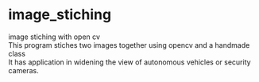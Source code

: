 # image_stiching
image stiching with open cv <br>
This program stiches two images together using opencv and a handmade class <br>
It has application in widening the view of autonomous vehicles or security cameras.

